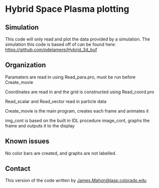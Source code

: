 # Hybrid Space Plasma plotting

## Simulation
This code will only read and plot the data provided by a simulation.  The simulation this code is based off of can be found here: https://github.com/pdelamere/Hybrid_3d_buf

## Organization
Paramaters are read in using Read_para.pro, must be run before Create_movie

Coordinates are read in and the grid is constructed using Read_coord.pro

Read_scalar and Read_vector read in particle data

Create_movie is the main program, creates each frame and animates it

img_cont is based on the built in IDL procedure image_cont, graphs the frame and outputs it to the display

## Known issues
No color bars are created, and graphs are not labelled.

## Contact
This version of the code written by James.Mahon@lasp.colorado.edu

